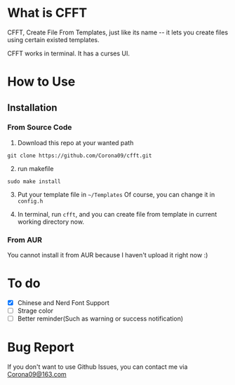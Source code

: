 # What is CFFT #
CFFT, Create File From Templates, just like its name -- it lets you create files using certain existed templates.

CFFT works in terminal. It has a curses UI. 

# How to Use #

## Installation ##

### From Source Code ###
1. Download this repo at your wanted path
  ```
  git clone https://github.com/Corona09/cfft.git
  ```
2. run makefile
  ```Make
  sudo make install
  ```
3. Put your template file in `~/Templates`
  Of course, you can change it in `config.h`

4. In terminal, run `cfft`, and you can create file from template
in current working directory now.

### From AUR ###
You cannot install it from AUR because I haven't upload it right now :)

# To do #
- [x] Chinese and Nerd Font Support
- [ ] Strage color
- [ ] Better reminder(Such as warning or success notification)

# Bug Report #
If you don't want to use Github Issues,
you can contact me via Corona09@163.com

